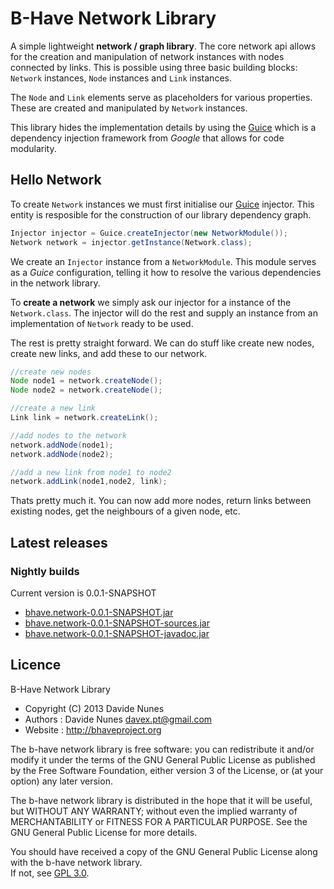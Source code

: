 # B-Have Network Library
A simple lightweight **network / graph library**. The core network api allows for the creation and 
manipulation of network instances with nodes connected by links. This is possible using three 
basic building blocks: `Network` instances, `Node` instances and `Link` instances.

The `Node` and `Link` elements serve as placeholders for various properties. These are created 
and manipulated by `Network` instances.

This library hides the implementation details by using the [Guice](http://code.google.com/p/google-guice/)
which is a dependency injection framework from *Google* that allows for code modularity.

## Hello Network
To create `Network` instances we must first initialise our [Guice](http://code.google.com/p/google-guice/) injector. 
This entity is resposible for the construction of our library dependency graph. 

```java
Injector injector = Guice.createInjector(new NetworkModule());
Network network = injector.getInstance(Network.class);
```

We create an `Injector` instance from a `NetworkModule`. This module serves as a *Guice* configuration, telling 
it how to resolve the various dependencies in the network library.

To **create a network** we simply ask our injector for a instance of the `Network.class`. The injector 
will do the rest and supply an instance from an implementation of `Network` ready to be used.

The rest is pretty straight forward. We can do stuff like create new nodes, create new links, and add these
to our network.

```java
//create new nodes
Node node1 = network.createNode();
Node node2 = network.createNode();

//create a new link 
Link link = network.createLink();

//add nodes to the network
network.addNode(node1);
network.addNode(node2);

//add a new link from node1 to node2
network.addLink(node1,node2, link);
```

Thats pretty much it. You can now add more nodes, return links between existing nodes, get the neighbours of a 
given node, etc.

## Latest releases
### Nightly builds
Current version is 0.0.1-SNAPSHOT
* [bhave.network-0.0.1-SNAPSHOT.jar](https://mega.co.nz/#!qZRkASrL!JsvmaATj_WNjQlvJT5UL6VTMr4t4hyCjIAqAQEL39CQ)
* [bhave.network-0.0.1-SNAPSHOT-sources.jar](https://mega.co.nz/#!mQBnmCBb!NREfQR7ZEzLoxNLrmfpli1YoW24zybW1_WcM0Khqoc8)
* [bhave.network-0.0.1-SNAPSHOT-javadoc.jar](https://mega.co.nz/#!eM5jyLqD!DTJJKGY_yvsD43BDJza9ZFd8OdtVXHADe-n-UX9xnsc)

## Licence
 B-Have Network Library
 
 * Copyright (C) 2013 Davide Nunes 
 * Authors : Davide Nunes <davex.pt@gmail.com>
 * Website : http://bhaveproject.org
 
 The b-have network library is free software: you can redistribute it and/or modify
 it under the terms of the GNU General Public License as published by
 the Free Software Foundation, either version 3 of the License, or
 (at your option) any later version.
 
 The b-have network library is distributed in the hope that it will be useful,
 but WITHOUT ANY WARRANTY; without even the implied warranty of
 MERCHANTABILITY or FITNESS FOR A PARTICULAR PURPOSE.  See the
 GNU General Public License for more details.
 
 You should have received a copy of the GNU General Public License
 along with the b-have network library.  
 If not, see [GPL 3.0](http://www.gnu.org/licenses/gpl.html).
 
